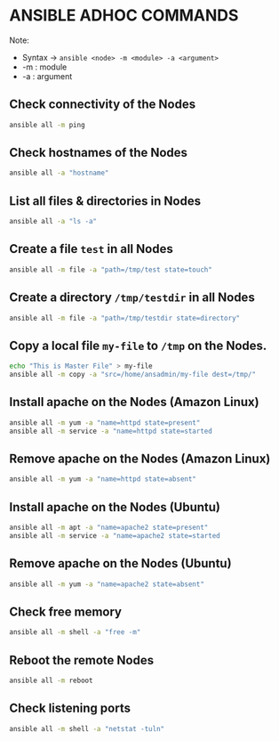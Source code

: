 # ANSIBLE ADHOC COMMANDS
Note:
* Syntax -> `ansible <node> -m <module> -a <argument>`
* -m : module
* -a : argument

## Check connectivity of the Nodes
```sh
ansible all -m ping              
```

## Check hostnames of the Nodes
```sh
ansible all -a "hostname"            
```

## List all files & directories in Nodes
```sh
ansible all -a "ls -a"               
```
## Create a file `test` in all Nodes
```sh
ansible all -m file -a "path=/tmp/test state=touch"
```
## Create a directory `/tmp/testdir` in all Nodes
```sh
ansible all -m file -a "path=/tmp/testdir state=directory"
```
## Copy a local file `my-file` to `/tmp` on the Nodes.
```sh
echo "This is Master File" > my-file
ansible all -m copy -a "src=/home/ansadmin/my-file dest=/tmp/"
```
## Install apache on the Nodes (Amazon Linux)
```sh
ansible all -m yum -a "name=httpd state=present"
ansible all -m service -a "name=httpd state=started
```
## Remove apache on the Nodes (Amazon Linux)
```sh
ansible all -m yum -a "name=httpd state=absent"
```
## Install apache on the Nodes (Ubuntu)
```sh
ansible all -m apt -a "name=apache2 state=present"
ansible all -m service -a "name=apache2 state=started
```
## Remove apache on the Nodes (Ubuntu)
```sh
ansible all -m yum -a "name=apache2 state=absent"
```
## Check free memory
```sh
ansible all -m shell -a "free -m"
```
## Reboot the remote Nodes
```sh
ansible all -m reboot
```
## Check listening ports
```sh
ansible all -m shell -a "netstat -tuln"
```
